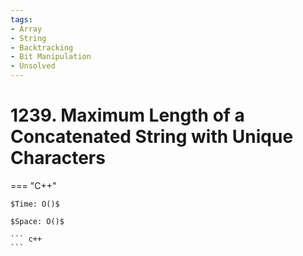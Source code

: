 ```yaml
---
tags:
- Array
- String
- Backtracking
- Bit Manipulation
- Unsolved
---
```



# 1239. Maximum Length of a Concatenated String with Unique Characters

=== "C++"

    $Time: O()$

    $Space: O()$

    ``` c++
    ```